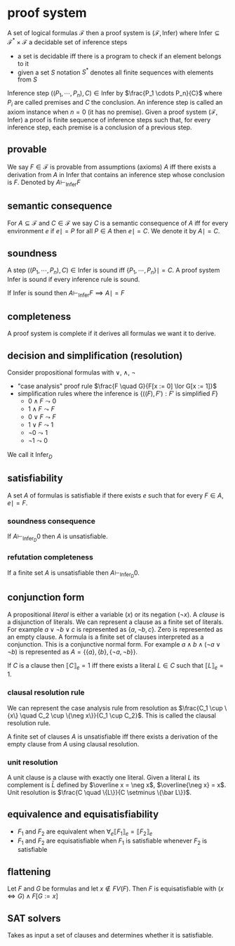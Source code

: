# proof system

A set of logical formulas $\mathcal F$ then a proof system is $(\mathcal F, \text{Infer})$ where $\text{Infer} \subseteq \mathcal F^* \times \mathcal F$ a decidable set of inference steps

- a set is decidable iff there is a program to check if an element belongs to it
- given a set $S$ notation $S^*$ denotes all finite sequences with elements from $S$

Inference step $((P_1, \cdots, P_n), C) \in \text{Infer}$ by $\frac{P_1 \cdots P_n}{C}$ where $P_i$ are called premises and $C$ the conclusion. An inference step is called an axiom instance when $n = 0$ (it has no premise). Given a proof system $(\mathcal F, \text{Infer})$ a proof is finite sequence of inference steps such that, for every inference step, each premise is a conclusion of a previous step.

## provable

We say $F \in \mathcal F$ is provable from assumptions (axioms) $A$ iff there exists a derivation from $A$ in $\text{Infer}$ that contains an inference step whose conclusion is $F$. Denoted by $A \vdash_{\text{Infer}} F$

## semantic consequence

For $A \subseteq \mathcal F$ and $C \in \mathcal F$ we say $C$ is a semantic consequence of $A$ iff for every environment $e$ if $e \mid= P$ for all $P \in A$ then $e \mid= C$. We denote it by $A \mid= C$.

## soundness

A step $((P_1, \cdots, P_n), C) \in \text{Infer}$ is sound iff $\{P_1, \cdots, P_n\} \mid= C$. A proof system $\text{Infer}$ is sound if every inference rule is sound.

If $\text{Infer}$ is sound then $A \vdash_{\text{Infer}}F \implies A \mid= F$

## completeness

A proof system is complete if it derives all formulas we want it to derive.

## decision and simplification (resolution)

Consider propositional formulas with $\lor$, $\land$, $\neg$

- "case analysis" proof rule $\frac{F \quad G}{F[x := 0] \lor G[x := 1]}$
- simplification rules where the inference is $\{((F), F') : F' \text{ is simplified } F\}$
  - $0 \land F \leadsto 0$
  - $1 \land F \leadsto F$
  - $0 \lor F \leadsto F$
  - $1 \lor F \leadsto 1$
  - $\neg 0 \leadsto 1$
  - $\neg 1 \leadsto 0$

We call it $\text{Infer}_D$

## satisfiability

A set $A$ of formulas is satisfiable if there exists $e$ such that for every $F \in A$, $e \mid= F$.

### soundness consequence

If $A \vdash_{\text{Infer}_D} 0$ then $A$ is unsatisfiable.

### refutation completeness

If a finite set $A$ is unsatisfiable then $A \vdash_{\text{Infer}_D} 0$.

## conjunction form

A propositional _literal_ is either a variable ($x$) or its negation ($\neg x$). A _clause_ is a disjunction of literals. We can represent a clause as a finite set of literals. For example $a \lor \neg b \lor c$ is represented as $\{a, \neg b, c\}$. Zero is represented as an empty clause. A formula is a finite set of clauses interpreted as a conjunction. This is a conjunctive normal form. For example $a \land b \land (\neg a \lor \neg b)$ is represented as $A = \{\{a\}, \{b\}, \{\neg a, \neg b\}\}$.

If $C$ is a clause then $\llbracket C \rrbracket_e = 1$ iff there exists a literal $L \in C$ such that $\llbracket L \rrbracket_e = 1$.

### clausal resolution rule

We can represent the case analysis rule from resolution as $\frac{C_1 \cup \{x\} \quad C_2 \cup \{\neg x\}}{C_1 \cup C_2}$. This is called the clausal resolution rule.

A finite set of clauses $A$ is unsatisfiable iff there exists a derivation of the empty clause from $A$ using clausal resolution.

### unit resolution

A unit clause is a clause with exactly one literal. Given a literal $L$ its complement is $\bar L$ defined by $\overline x = \neg x$, $\overline{\neg x} = x$. Unit resolution is $\frac{C \quad \{L\}}{C \setminus \{\bar L\}}$.

## equivalence and equisatisfiability

- $F_1$ and $F_2$ are equivalent when $\forall_e \llbracket F_1 \rrbracket_e = \llbracket F_2 \rrbracket_e$
- $F_1$ and $F_2$ are equisatisfiable when $F_1$ is satisfiable whenever $F_2$ is satisfiable

## flattening

Let $F$ and $G$ be formulas and let $x \notin FV(F)$. Then $F$ is equisatisfiable with $(x \iff G) \land F[G := x]$

## SAT solvers

Takes as input a set of clauses and determines whether it is satisfiable.

